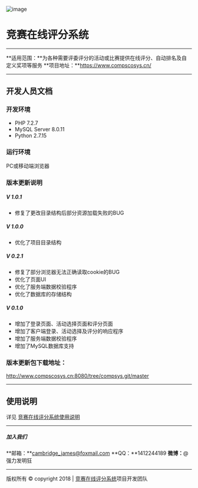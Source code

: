 ![image](http://upload-images.jianshu.io/upload_images/13775732-84c8fca78bf475f9?imageMogr2/auto-orient/strip%7CimageView2/2/w/1240 "竞赛在线评分系统")
# 竞赛在线评分系统

---
**适用范围：**为各种需要评委评分的活动或比赛提供在线评分、自动排名及自定义奖项等服务
**项目地址：**https://www.compscosys.cn/

---
## 开发人员文档

### 开发环境
+ PHP 7.2.7
+ MySQL Server 8.0.11
+ Python 2.7.15

### 运行环境
PC或移动端浏览器

### 版本更新说明

##### V 1.0.1
+ 修复了更改目录结构后部分资源加载失败的BUG

##### V 1.0.0
+ 优化了项目目录结构

##### V 0.2.1
+ 修复了部分浏览器无法正确读取cookie的BUG
+ 优化了页面UI
+ 优化了服务端数据校验程序
+ 优化了数据库的存储结构

##### V 0.1.0
+ 增加了登录页面、活动选择页面和评分页面
+ 增加了客户端登录、活动选择及评分的响应程序
+ 增加了服务端数据校验程序
+ 增加了MySQL数据库支持

### 版本更新包下载地址：
http://www.compscosys.cn:8080/tree/compsys.git/master

---
## 使用说明
详见 [竞赛在线评分系统使用说明]()

---
##### 加入我们
**邮箱：**cambridge_james@foxmail.com
**QQ：**1412244189
**微博：**@强力发明狂

---
版权所有 &copy; copyright 2018 | [竞赛在线评分系统](https://www.compscosys.cn/)项目开发团队